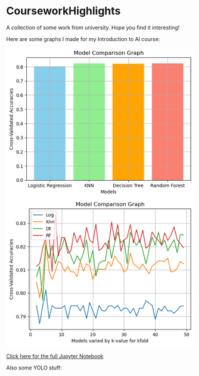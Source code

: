 # CourseworkHighlights
A collection of some work from university. Hope you find it interesting! 


Here are some graphs I made for my Introduction to AI course: 

![Screenshot1](IntroToAI/modelComp1.png)
![Screenshot2](IntroToAI/modelComp2.png)

[Click here for the full Jupyter Notebook](IntroToAI/Titanic_Survival_PredHW4.ipynb)


Also some YOLO stuff: 
